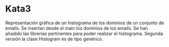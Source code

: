 # Kata3
Representación gráfica de un histograma de los dominios de un conjunto de emails. Se insertan desde el main los dominios de los emails. Se han añadido las librerías pertinentes para poder realizar el histograma. Segunda versión la clase Histogram es de tipo genérico. 
